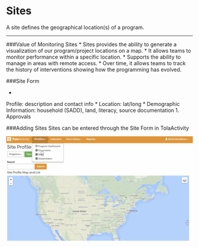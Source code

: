 # Sites
A site defines the geographical location(s) of a program. 


---
###Value of Monitoring Sites
* 
Sites provides the ability to generate a visualization of our program/project locations on a map. 
* 
It allows teams to monitor performance within a specific location. 
* 
Supports the ability to manage in areas with remote access. 
* 
Over time, it allows teams to track the history of interventions showing how the programming has evolved.

###Site Form

* 
Profile: description and contact info 
* 
Location: lat/long
* 
Demographic Information: household (SADD), land, literacy, source documentation
1. 
Approvals




###Adding Sites
Sites can be entered through the Site Form in TolaActivity 

![](EnteringSites.gif)